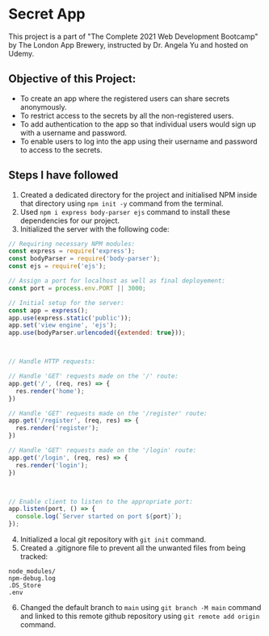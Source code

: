 # Secret App
This project is a part of "The Complete 2021 Web Development Bootcamp" by The London App Brewery, instructed by Dr. Angela Yu and hosted on Udemy.

## Objective of this Project:
- To create an app where the registered users can share secrets anonymously.
- To restrict access to the secrets by all the non-registered users.
- To add authentication to the app so that individual users would sign up with a username and password.
- To enable users to log into the app using their username and password to access to the secrets.

## Steps I have followed
1. Created a dedicated directory for the project and initialised NPM inside that directory using `npm init -y` command from the terminal.
2. Used `npm i express body-parser ejs` command to install these dependencies for our project.
3. Initialized the server with the following code:
```javascript
// Requiring necessary NPM modules:
const express = require('express');
const bodyParser = require('body-parser');
const ejs = require('ejs');

// Assign a port for localhost as well as final deployement:
const port = process.env.PORT || 3000;

// Initial setup for the server:
const app = express();
app.use(express.static('public'));
app.set('view engine', 'ejs');
app.use(bodyParser.urlencoded({extended: true}));



// Handle HTTP requests:

// Handle 'GET' requests made on the '/' route:
app.get('/', (req, res) => {
  res.render('home');
})

// Handle 'GET' requests made on the '/register' route:
app.get('/register', (req, res) => {
  res.render('register');
})

// Handle 'GET' requests made on the '/login' route:
app.get('/login', (req, res) => {
  res.render('login');
})



// Enable client to listen to the appropriate port:
app.listen(port, () => {
  console.log(`Server started on port ${port}`);
});
```

4. Initialized a local git repository with `git init` command.
5. Created a .gitignore file to prevent all the unwanted files from being tracked:
```
node_modules/
npm-debug.log
.DS_Store
.env
```

6. Changed the default branch to `main` using `git branch -M main` command and linked to this remote github repository using `git remote add origin` command.
